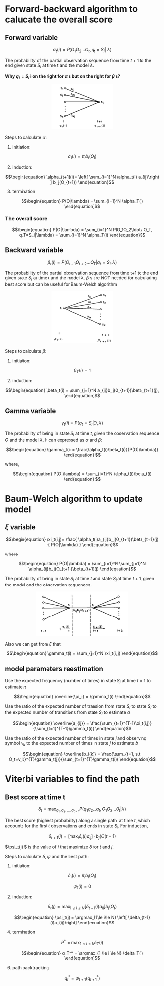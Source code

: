 # Forward-backward algorithm to calucate the overall score

## Forward variable
$$\begin{equation}
α_t (i)=P(O_1 O_2 \ldots O_t, q_t=S_i│λ)
\end{equation}$$

The probability of the partial observation sequence from time $t+1$ to the end
given state $S_i$  at time t and the model $\lambda$.

**Why $q_t=S_i$ i on the right for $\alpha$ s but on the right for $\beta$ s?**
<p align="center">
    <img src="./math_img/alpha.png" width="200" />
</p>

Steps to calculate $\alpha$:
1. initiation:

$$\begin{equation}
\alpha_1 (i)= \pi_i b_i(O_1)
\end{equation}$$
   
2. induction:

$$\begin{equation}
\alpha_{t+1}(i)= \left[ \sum_{i=1}^N \alpha_t(i) a_{ij}\right ] b_j(O_{t+1})
\end{equation}$$
   
3. termination

$$\begin{equation}
P(O|\lambda) = \sum_{i=1}^N \alpha_T(i) 
\end{equation}$$

### The overall score

$$\begin{equation}
P(O|\lambda) = \sum_{i=1}^N P(O_1O_2\ldots O_T, q_T=S_i|\lambda)
= \sum_{i=1}^N \alpha_T(i) 
\end{equation}$$


## Backward variable

$$\begin{equation}
β_t (i)=P(O_{t+1} O_{t+2}\ldots O_T |q_t=S_i, λ)
\end{equation}$$

The probability of the partial observation sequence from time t+1 to the end
given state $S_i$  at time t and the model $\lambda$.
$\beta$ s are NOT needed for calculating best score but can be useful for Baum-Welch algorithm


<p align="center">
    <img src="./math_img/beta.png" width="200" />
</p>

Steps to calculate $\beta$:
1. initiation:

$$\begin{equation}
\beta_T (i)= 1
\end{equation}$$

2. induction:

$$\begin{equation}
\beta_t(i) = \sum_{j=1}^N a_{ij}b_j(O_{t+1})\beta_{t+1}(j),
\end{equation}$$

## Gamma variable

$$\begin{equation}
\gamma_t(i) = P(q_t = S_i | O, \lambda)
\end{equation} $$

The probability of being in state $S_i$ at time $t$, given the observation sequence
$O$ and the model $\lambda$. It can expressed as $\alpha$ and $\beta$:

$$\begin{equation}
\gamma_t(i) = \frac{\alpha_t(i)\beta_t(i)}{P(O|\lambda)}
\end{equation} $$

where,

$$\begin{equation}
P(O|\lambda) = \sum_{i=1}^N \alpha_t(i)\beta_t(i)
\end{equation} $$

# Baum-Welch algorithm to update model

## $\xi$ variable

$$\begin{equation}
\xi_t(i,j)= \frac{ \alpha_t(i)a_{ij}b_j(O_{t+1})\beta_{t+1}(j)
}{ P(O|\lambda) }
\end{equation}$$

where

$$\begin{equation}
P(O|\lambda) = \sum_{i=1}^N \sum_{j=1}^N \alpha_{ij}b_j(O_{t+1})\beta_{t+1}(j)
\end{equation}$$

The probability of being in state $S_i$ at time $t$ and state $S_j$ at time $t+1$,
given the model and the observation sequences.

<p align="center">
    <img src="./math_img/xi.png" width="300" />
</p>


Also we can get from $\xi$ that

$$\begin{equation}
\gamma_t(i) = \sum_{j=1}^N \xi_t(i, j)
\end{equation}$$

## model parameters reestimation
Use the expected frequency (number of times) in state $S_i$ at time $t=1$ to estimate
$\pi$

$$\begin{equation}
\overline{\pi_i} = \gamma_1(i)
\end{equation}$$


Use the ratio of the expected number of transion from state $S_i$ to state $S_j$ 
to the expected number of transitions from state $S_i$ to estimate $a$

$$\begin{equation}
\overline{a_{ij}} = \frac{\sum_{t=1}^{T-1}\xi_t(i,j)}{\sum_{t=1}^{T-1}\gamma_t(i)}
\end{equation}$$

Use the ratio of the expected number of times in state $j$ and observing symbol $v_k$ 
to the expected number of times in state $j$ to estimate $b$

$$\begin{equation}
\overline{b_i(k)} = \frac{\sum_{t=1, s.t. O_t=v_k}^{T}\gamma_t(j)}{\sum_{t=1}^{T}\gamma_t(i)}
\end{equation}$$


# Viterbi variables to find the path

## Best score at time t

$$\begin{equation}
\delta_t = \max_{q_1, q_2, \dots, q_{t-1}} P(q_1 q_2 \ldots q_t, O_1 O_2 \ldots O_t|\lambda)
\end{equation}$$

The best score (highest probability) along a single path, at time $t$, which accounts for the first $t$ observations and ends in state $S_i$. For induction,

$$\begin{equation}
\delta_{t+1}(j) =  [\max_i \delta_t(i)a_{ij}] \cdot b_j(O({t+1})
\end{equation}$$

$\psi_t(j) $ is the value of $i$ that maximize $\delta$ for $t$ and $j$.


Steps to calculate $\delta$, $\psi$ and the best path:
1. initiation:

$$\begin{equation}
\delta_1(i) = \pi_i b_i(O_1)
\end{equation}$$

$$\begin{equation}
\psi_1(i) = 0
\end{equation}$$

2. induction:

$$\begin{equation}
\delta_t(j) = \max_{1\le i\le N} \left[ \delta_{t-1}(i)a_{ij}\right]b_j(O_t)
\end{equation}$$

$$\begin{equation}
\psi_t(j) = \argmax_{1\le i\le N} \left[ \delta_{t-1}(i)a_{ij}\right]
\end{equation}$$
    
4. termination

$$\begin{equation}
P^* = \max_{1 \le i \le N} \delta_T(i)
\end{equation}$$

$$\begin{equation}
q_T^* = \argmax_{1 \le i \le N} \delta_T(i)
\end{equation}$$

6. path backtracking

$$\begin{equation}
q_t^* = \psi_{t+1} (q_{t+1}^*)
\end{equation}$$
